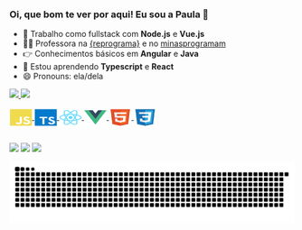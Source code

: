 ### Oi, que bom te ver por aqui! Eu sou a Paula 👋
<!--
for english, go to the end of the page 👇
-->
<!--
**itsalle/itsalle** is a ✨ _special_ ✨ repository because its `README.md` (this file) appears on your GitHub profile.

Here are some ideas to get you started:
-->

- 🔭 Trabalho como fullstack com **Node.js** e **Vue.js**
- 👩‍🏫 Professora na [{reprograma}](https://reprograma.com.br/) e no [minasprogramam](https://minasprogramam.com/)
- 👉 Conhecimentos básicos em **Angular** e **Java**
- 🌱 Estou aprendendo **Typescript** e **React** 
- 😄 Pronouns: ela/dela

 <div>
  <a href="https://github.com/itsalle">
  <img height="180em" src="https://github-readme-stats.vercel.app/api?username=itsalle&show_icons=true&theme=nightowl&include_all_commits=true&count_private=true"/>
  <img height="180em" src="https://github-readme-stats.vercel.app/api/top-langs/?username=itsalle&layout=compact&langs_count=7&theme=dracula"/>
</div>
<div style="display: inline_block"><br>
  <img align="center" alt="Paula-Js" height="30" width="40" src="https://raw.githubusercontent.com/devicons/devicon/master/icons/javascript/javascript-plain.svg">
  <img align="center" alt="Paula-Ts" height="30" width="40" src="https://raw.githubusercontent.com/devicons/devicon/master/icons/typescript/typescript-plain.svg">
  <img align="center" alt="Paula-React" height="30" width="40" src="https://raw.githubusercontent.com/devicons/devicon/master/icons/react/react-original.svg">
   <img align="center" alt="Paula-Vue" height="30" width="40" src="https://raw.githubusercontent.com/devicons/devicon/master/icons/vuejs/vuejs-original.svg">
  <img align="center" alt="Paula-HTML" height="30" width="40" src="https://raw.githubusercontent.com/devicons/devicon/master/icons/html5/html5-original.svg">
  <img align="center" alt="Paula-CSS" height="30" width="40" src="https://raw.githubusercontent.com/devicons/devicon/master/icons/css3/css3-original.svg">
<!--   <img align="center" alt="Rafa-Python" height="30" width="40" src="https://raw.githubusercontent.com/devicons/devicon/master/icons/python/python-original.svg">
  <img align="center" alt="Rafa-Csharp" height="30" width="40" src="https://raw.githubusercontent.com/devicons/devicon/master/icons/csharp/csharp-original.svg"> -->
</div>
  
  ##

  <div> 
<!--   <a href="twitter.com/paulaisdev"><img src="https://img.shields.io/badge/-Twitter-%230077B5?style=for-the-badge&logo=twitter&logoColor=blue&color=lightgrey" target="_blank"></a>
  <a href="mailto:paulaalemand@gmail.com"><img src="https://img.shields.io/badge/-Gmail-%23333?style=for-the-badge&logo=gmail&logoColor=white" target="_blank"></a>
  <a href="https://www.linkedin.com/in/paulaalemand" target="_blank"><img src="https://img.shields.io/badge/-LinkedIn-%230077B5?style=for-the-badge&logo=linkedin&logoColor=white" target="_blank"></a>   -->

  <a href="twitter.com/paulaisdev"><img src="https://img.shields.io/badge/Twitter-1DA1F2?style=for-the-badge&logo=twitter&logoColor=white" target="_blank"></a>
  <a href="mailto:paulaalemand@gmail.com"><img src="https://img.shields.io/badge/Gmail-D14836?style=for-the-badge&logo=gmail&logoColor=white" target="_blank"></a>
  <a href="https://www.linkedin.com/in/paulaalemand" target="_blank"><img src="https://img.shields.io/badge/LinkedIn-0077B5?style=for-the-badge&logo=linkedin&logoColor=white" target="_blank"></a>  
 
  ![Snake animation](https://github.com/itsalle/itsalle/blob/output/github-contribution-grid-snake.svg)
 
</div>
